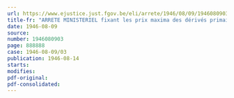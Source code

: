 ```yaml
---
url: https://www.ejustice.just.fgov.be/eli/arrete/1946/08/09/1946080903/justel
title-fr: "ARRETE MINISTERIEL fixant les prix maxima des dérivés primaires et secondaires du goudron de houille et des dérivés des huiles légères de débenzolage du gaz, au départ des usines de distillation"
date: 1946-08-09
source:
number: 1946080903
page: 888888
case: 1946-08-09/03
publication: 1946-08-14
starts:
modifies:
pdf-original:
pdf-consolidated:
---
```



